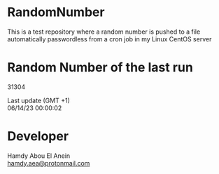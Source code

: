 # RandomNumber    
This is a test repository where a random number is pushed to a file automatically passwordless from a cron job in my Linux CentOS server    
# Random Number of the last run   
31304
      
Last update (GMT +1)    
06/14/23 00:00:02
# Developer    
Hamdy Abou El Anein   
hamdy.aea@protonmail.com
